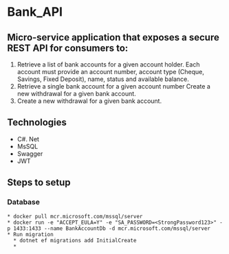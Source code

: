 # Bank_API

## Micro-service application that exposes a secure REST API for consumers to:
  1. Retrieve a list of bank accounts for a given account holder. Each account must provide an account number, account type (Cheque, Savings, Fixed Deposit), name, status and available balance.
  2. Retrieve a single bank account for a given account number Create a new withdrawal for a given bank account.
  3. Create a new withdrawal for a given bank account.

## Technologies
  * C#. Net
  * MsSQL
  * Swagger
  * JWT

## Steps to setup
  ### Database
    * docker pull mcr.microsoft.com/mssql/server
    * docker run -e "ACCEPT_EULA=Y" -e "SA_PASSWORD=<StrongPassword123>" -p 1433:1433 --name BankAccountDb -d mcr.microsoft.com/mssql/server
    * Run migration
      * dotnet ef migrations add InitialCreate
      * 